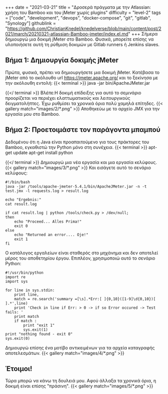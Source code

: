 +++
date = "2021-03-21"
title = "Δροσερά πράγματα με την Atlassian: χρήση του Bamboo και του jMeter χωρίς plugins"
difficulty = "level-2"
tags = ["code", "development", "devops", "docker-compose", "git", "gitlab", "Synology"]
githublink = "https://github.com/ChristianKnedel/knedelverse/blob/main/content/post/2021/march/20210321-atlassian-Bamboo-jmeter/index.el.md"
+++
Σήμερα δημιουργώ μια δοκιμή jMeter στο Bamboo. Φυσικά, μπορείτε επίσης να υλοποιήσετε αυτή τη ρύθμιση δοκιμών με Gitlab runners ή Jenkins slaves.
## Βήμα 1: Δημιουργία δοκιμής jMeter
Πρώτα, φυσικά, πρέπει να δημιουργήσετε μια δοκιμή jMeter. Κατέβασα το jMeter από το ακόλουθο url https://jmeter.apache.org/ και το ξεκίνησα με την ακόλουθη εντολή:
{{< terminal >}}
java -jar bin/ApacheJMeter.jar

{{</ terminal >}}
Βλέπε:Η δοκιμή επίδειξης για αυτό το σεμινάριο προορίζεται να περιέχει ελαττωματικούς και λειτουργικούς δειγματολήπτες. Έχω ρυθμίσει τα χρονικά όρια πολύ χαμηλά επίτηδες.
{{< gallery match="images/2/*.png" >}}
Αποθηκεύω με το αρχείο JMX για την εργασία μου στο Bamboo.
## Βήμα 2: Προετοιμάστε τον παράγοντα μπαμπού
Δεδομένου ότι η Java είναι προαπαιτούμενο για τους πράκτορες του Bamboo, εγκαθιστώ την Python μόνο στη συνέχεια.
{{< terminal >}}
apt-get update
apt-get install python

{{</ terminal >}}
Δημιουργώ μια νέα εργασία και μια εργασία κελύφους.
{{< gallery match="images/3/*.png" >}}
Και εισάγετε αυτό το σενάριο κελύφους:
```
#!/bin/bash
java -jar /tools/apache-jmeter-5.4.1/bin/ApacheJMeter.jar -n -t test.jmx -l requests.log > result.log

echo "Ergebnis:"
cat result.log

if cat result.log | python /tools/check.py > /dev/null; 
then
    echo "Proceed... Alles Prima!"
    exit 0
else
    echo "Returned an error.... Oje!"
    exit 1
fi

```
Ο κατάλογος εργαλείων είναι σταθερός στο μηχάνημα και δεν αποτελεί μέρος του αποθετηρίου έργου. Επιπλέον, χρησιμοποιώ αυτό το σενάριο Python:
```
#!/usr/bin/python
import re
import sys
 
for line in sys.stdin:
    print line,
    match = re.search('summary =[\s].*Err:[ ]{0,10}([1-9]\d{0,10})[ ].*',line)
    print 'Check in line if Err: > 0 -> if so Error occured -> Test fails: '
    print match
    if match :
        print "exit 1"
        sys.exit(1)
print "nothing found - exit 0"
sys.exit(0)

```
Δημιουργώ επίσης ένα μοτίβο αντικειμένων για τα αρχεία καταγραφής αποτελεσμάτων.
{{< gallery match="images/4/*.png" >}}

## Έτοιμοι!
Τώρα μπορώ να κάνω τη δουλειά μου. Αφού άλλαξα τα χρονικά όρια, η δοκιμή είναι επίσης "πράσινη".
{{< gallery match="images/5/*.png" >}}